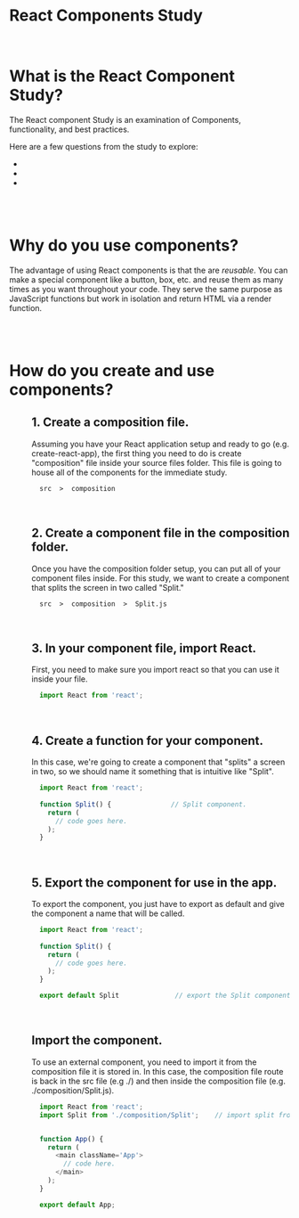 # React Components Study

<br>

# What is the React Component Study?
The React component Study is an examination of Components, functionality, and best practices.

Here are a few questions from the study to explore:

* [](#)
* [](#)
* [](#)

<br>
<br>

# Why do you use components?
The advantage of using React components is that the are *reusable*. You can make a special component like a button, box, etc. and reuse them as many times as you want throughout your code. They serve the same purpose as JavaScript functions but work in isolation and return HTML via a render function.

<dl>
<dd>

</dd>
</dl>

<br>
<br>

# How do you create and use components?

<dl>
<dd>

## 1. Create a composition file.
Assuming you have your React application setup and ready to go (e.g. create-react-app), the first thing you need to do is create "composition" file inside your source files folder. This file is going to house all of the components for the immediate study.
```
  src  >  composition  
```

<br>

## 2. Create a component file in the composition folder.
Once you have the composition folder setup, you can put all of your component files inside. For this study, we want to create a component that splits the screen in two called "Split." 
```
  src  >  composition  >  Split.js
```

<br>

## 3. In your component file, import React.
First, you need to make sure you import react so that you can use it inside your file.
```JavaScript
  import React from 'react';
```

<br>

## 4. Create a function for your component.
In this case, we're going to create a component that "splits" a screen in two, so we should name it something that is intuitive like "Split".
```JavaScript
  import React from 'react';
  
  function Split() {               // Split component.
    return (
      // code goes here.
    );
  }
```

<br>

## 5. Export the component for use in the app.
To export the component, you just have to export as default and give the component a name that will be called.
```JavaScript
  import React from 'react';
  
  function Split() {
    return (
      // code goes here.
    );
  }

  export default Split              // export the Split component elsewhere in the code.
```

<br>

## Import the component.
To use an external component, you need to import it from the composition file it is stored in. In this case, the composition file route is back in the src file (e.g ./) and then inside the composition file (e.g. ./composition/Split.js).
```JavaScript
  import React from 'react';
  import Split from './composition/Split';    // import split from the composition file.


  function App() {
    return (
      <main className='App'>
        // code here.
      </main>
    );
  }

  export default App;
```

<br>









</dd>
</dl>

